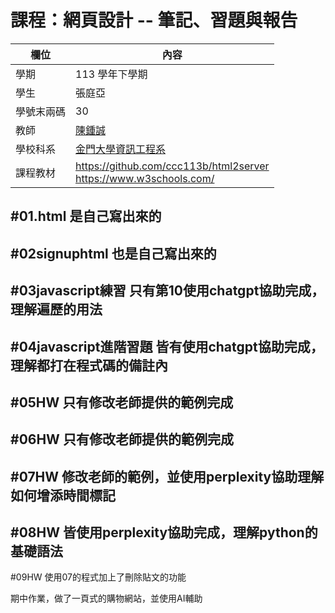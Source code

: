 # 課程：網頁設計 -- 筆記、習題與報告

欄位 | 內容
-----|--------
學期 | 113 學年下學期
學生 | 張庭亞
學號末兩碼 | 30
教師 | [陳鍾誠](https://www.nqu.edu.tw/educsie/index.php?act=blog&code=list&ids=4)
學校科系 | [金門大學資訊工程系](https://www.nqu.edu.tw/educsie/index.php)
課程教材 | https://github.com/ccc113b/html2server <br/> https://www.w3schools.com/

#01.html
是自己寫出來的
---
#02signuphtml
也是自己寫出來的
---
#03javascript練習
只有第10使用chatgpt協助完成，理解遍歷的用法
---
#04javascript進階習題
皆有使用chatgpt協助完成，理解都打在程式碼的備註內
---
#05HW
只有修改老師提供的範例完成
---
#06HW
只有修改老師提供的範例完成
---
#07HW
修改老師的範例，並使用perplexity協助理解如何增添時間標記
---
#08HW
皆使用perplexity協助完成，理解python的基礎語法
---
#09HW
使用07的程式加上了刪除貼文的功能

期中作業，做了一頁式的購物網站，並使用AI輔助
